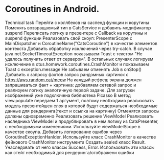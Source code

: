 # Coroutines in Android.
Technical task
Перейти с коллбеков на саспенд функции и корутины
Поменять возвращаемый тип в CatsService и добавить модификатор suspend
Переписать логику в презентере с Callback на корутины и suspend функции
Реализовать свой скоуп: PresenterScope с MainDispatcher и CoroutineName("CatsCoroutine") в качестве элементов контекста
Добавить обработку исключений через try-catch. В случае java.net.SocketTimeoutException показываем Toast с текстом "Не удалось получить ответ от сервером". В остальных случаях логируем исключение в otus.homework.coroutines.CrashMonitor и показываем Toast с exception.message
Не забываем отменять Job в onStop()
Добавить к запросу фактов запрос рандомных картинок с https://aws.random.cat/meow
На каждый рефреш экрана должен запрашиваться факт + картинка: добавляем сетевой запрос и реализуем логику аналогичную первой задаче. Для загрузки изображений уже подключена библиотека Picasso
В метод view.populate передаем 1 аргумент, поэтому необходимо реализовать модель презентейшен слоя в которой будут содержаться необходимые данные для рендеринга(текст и ссылка на картинку)
Отменятся запросы должны одновременно
Реализовать решение ViewModel
Реализовать наследника ViewModel и продублировать в нем логику из CatsPresenter, с необходимыми изменениями. Используйте viewModelScope в качестве скоупа.
Добавить логирование ошибок через CoroutineExceptionHanlder. Используйте класс CrashMonitor в качестве фейкового CrashMonitor инструмента
Создать sealed класс Result. Унаследовать от него классы Success<T>, Error. Использовать эти классы как стейт необходимый для рендеринга/отображени ошибки
